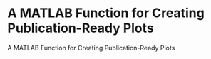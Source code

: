 # A MATLAB Function for Creating Publication-Ready Plots
A MATLAB Function for Creating Publication-Ready Plots
